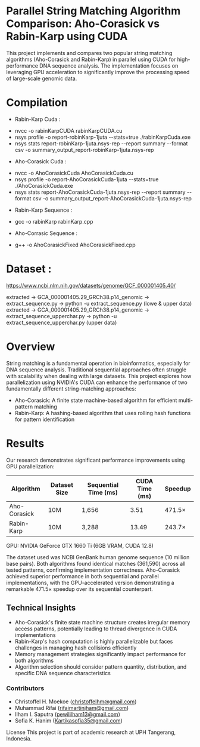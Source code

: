 # Parallel String Matching Algorithm Comparison: Aho-Corasick vs Rabin-Karp using CUDA

This project implements and compares two popular string matching algorithms (Aho-Corasick and Rabin-Karp) in parallel using CUDA for high-performance DNA sequence analysis. The implementation focuses on leveraging GPU acceleration to significantly improve the processing speed of large-scale genomic data.

# Compilation 

* Rabin-Karp Cuda : 
- nvcc -o rabinKarpCUDA rabinKarpCUDA.cu
- nsys profile -o report-robinKarp-1juta --stats=true ./rabinKarpCuda.exe
- nsys stats report-robinKarp-1juta.nsys-rep --report summary --format csv -o summary_output_report-robinKarp-1juta.nsys-rep

* Aho-Corasick Cuda : 
- nvcc -o AhoCorasickCuda AhoCorasickCuda.cu
- nsys profile -o report-AhoCorasickCuda-1juta --stats=true ./AhoCorasickCuda.exe
- nsys stats report-AhoCorasickCuda-1juta.nsys-rep --report summary --format csv -o summary_output_report-AhoCorasickCuda-1juta.nsys-rep

* Rabin-Karp Sequence :
- gcc -o rabinKarp rabinKarp.cpp

* Aho-Corrasic Sequence :
- g++ -o AhoCorasickFixed AhoCorasickFixed.cpp

# Dataset :
https://www.ncbi.nlm.nih.gov/datasets/genome/GCF_000001405.40/

extracted -> GCA_000001405.29_GRCh38.p14_genomic  -> extract_sequence.py -> python -u extract_sequence.py (lowe & upper data)
extracted -> GCA_000001405.29_GRCh38.p14_genomic  -> extract_sequence_upperchar.py -> python -u extract_sequence_upperchar.py (upper data)

# Overview
String matching is a fundamental operation in bioinformatics, especially for DNA sequence analysis. Traditional sequential approaches often struggle with scalability when dealing with large datasets. This project explores how parallelization using NVIDIA's CUDA can enhance the performance of two fundamentally different string-matching approaches:

* Aho-Corasick: A finite state machine-based algorithm for efficient multi-pattern matching
* Rabin-Karp: A hashing-based algorithm that uses rolling hash functions for pattern identification

# Results
Our research demonstrates significant performance improvements using GPU parallelization:

| Algorithm    | Dataset Size | Sequential Time (ms) | CUDA Time (ms) | Speedup |
|--------------|--------------|----------------------|----------------|---------|
| Aho-Corasick | 10M        | 1,656                  | 3.51            | 471.5×     |
| Rabin-Karp   | 10M        | 3,288                  | 13.49            | 243.7×    |

GPU: NVIDIA GeForce GTX 1660 Ti (6GB VRAM, CUDA 12.8)

The dataset used was NCBI GenBank human genome sequence (10 million base pairs). Both algorithms found identical matches (361,590) across all tested patterns, confirming implementation correctness. Aho-Corasick achieved superior performance in both sequential and parallel implementations, with the GPU-accelerated version demonstrating a remarkable 471.5× speedup over its sequential counterpart.

## Technical Insights

- Aho-Corasick's finite state machine structure creates irregular memory access patterns, potentially leading to thread divergence in CUDA implementations
- Rabin-Karp's hash computation is highly parallelizable but faces challenges in managing hash collisions efficiently
- Memory management strategies significantly impact performance for both algorithms
- Algorithm selection should consider pattern quantity, distribution, and specific DNA sequence characteristics

### Contributors

* Christoffel H. Moekoe (christoffelhm@gmail.com)
* Muhammad Rifai (rifaimartinjham@gmail.com)
* Ilham I. Saputra (pewililham13@gmail.com)
* Sofia K. Hanim (Kartikasofia35@gmail.com)


License
This project is part of academic research at UPH Tangerang, Indonesia.